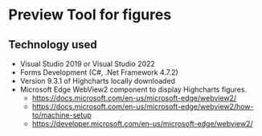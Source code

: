# Preview Tool for figures

##  Technology used
- Visual Studio 2019 or Visual Studio 2022
- Forms Development (C#, .Net Framework 4.7.2)
- Version 9.3.1 of Highcharts locally downloaded
- Microsoft Edge WebView2 component to display Highcharts figures. 
	- https://docs.microsoft.com/en-us/microsoft-edge/webview2/
	- https://docs.microsoft.com/en-us/microsoft-edge/webview2/how-to/machine-setup
	- https://developer.microsoft.com/en-us/microsoft-edge/webview2/
